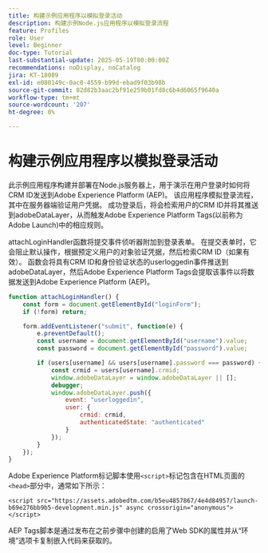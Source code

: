 ```yaml
---
title: 构建示例应用程序以模拟登录活动
description: 构建示例Node.js应用程序以模拟登录流程
feature: Profiles
role: User
level: Beginner
doc-type: Tutorial
last-substantial-update: 2025-05-19T00:00:00Z
recommendations: noDisplay, noCatalog
jira: KT-18089
exl-id: e080149c-0ac0-4559-b99d-ebad9f03b98b
source-git-commit: 82d82b3aac2bf91e259b01fd8c6b4d6065f9640a
workflow-type: tm+mt
source-wordcount: '207'
ht-degree: 0%

---
```


# 构建示例应用程序以模拟登录活动

此示例应用程序构建并部署在Node.js服务器上，用于演示在用户登录时如何将CRM ID发送到Adobe Experience Platform (AEP)。 该应用程序模拟登录流程，其中在服务器端验证用户凭据。 成功登录后，将会检索用户的CRM ID并将其推送到adobeDataLayer，从而触发Adobe Experience Platform Tags(以前称为Adobe Launch)中的相应规则。

attachLoginHandler函数将提交事件侦听器附加到登录表单。 在提交表单时，它会阻止默认操作，根据预定义用户的对象验证凭据，然后检索CRM ID（如果有效）。 函数会将具有CRM ID和身份验证状态的userloggedin事件推送到adobeDataLayer，然后Adobe Experience Platform Tags会提取该事件以将数据发送到Adobe Experience Platform (AEP)。


```javascript
function attachLoginHandler() {
    const form = document.getElementById("loginForm");
    if (!form) return;

    form.addEventListener("submit", function(e) {
        e.preventDefault();
        const username = document.getElementById("username").value;
        const password = document.getElementById("password").value;

        if (users[username] && users[username].password === password) {
            const crmid = users[username].crmid;
            window.adobeDataLayer = window.adobeDataLayer || [];
            debugger;
            window.adobeDataLayer.push({
                event: "userloggedin",
                user: {
                    crmid: crmid,
                    authenticatedState: "authenticated"
                }
            });
        }
    });
}
```

Adobe Experience Platform标记脚本使用`<script>`标记包含在HTML页面的`<head>`部分中，通常如下所示：

`<script src="https://assets.adobedtm.com/b5eu4857867/4e4d84957/launch-b69e276bb9b5-development.min.js" async crossorigin="anonymous"></script>`

AEP Tags脚本是通过发布在之前步骤中创建的启用了Web SDK的属性并从“环境”选项卡复制嵌入代码来获取的。
